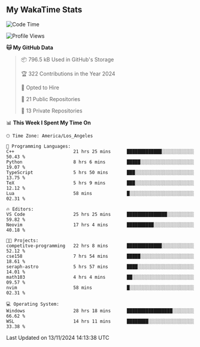 ## My WakaTime Stats
<!--START_SECTION:waka-->
![Code Time](http://img.shields.io/badge/Code%20Time-131%20hrs%2029%20mins-blue)

![Profile Views](http://img.shields.io/badge/Profile%20Views-0-blue)

**🐱 My GitHub Data** 

> 📦 796.5 kB Used in GitHub's Storage 
 > 
> 🏆 322 Contributions in the Year 2024
 > 
> 💼 Opted to Hire
 > 
> 📜 21 Public Repositories 
 > 
> 🔑 13 Private Repositories 
 > 
📊 **This Week I Spent My Time On** 

```text
🕑︎ Time Zone: America/Los_Angeles

💬 Programming Languages: 
C++                      21 hrs 25 mins      █████████████░░░░░░░░░░░░   50.43 % 
Python                   8 hrs 6 mins        █████░░░░░░░░░░░░░░░░░░░░   19.07 % 
TypeScript               5 hrs 50 mins       ███░░░░░░░░░░░░░░░░░░░░░░   13.75 % 
TeX                      5 hrs 9 mins        ███░░░░░░░░░░░░░░░░░░░░░░   12.12 % 
Lua                      58 mins             █░░░░░░░░░░░░░░░░░░░░░░░░   02.31 % 

🔥 Editors: 
VS Code                  25 hrs 25 mins      ███████████████░░░░░░░░░░   59.82 % 
Neovim                   17 hrs 4 mins       ██████████░░░░░░░░░░░░░░░   40.18 % 

🐱‍💻 Projects: 
competitve-programming   22 hrs 8 mins       █████████████░░░░░░░░░░░░   52.12 % 
cse158                   7 hrs 54 mins       █████░░░░░░░░░░░░░░░░░░░░   18.61 % 
seraph-astro             5 hrs 57 mins       ████░░░░░░░░░░░░░░░░░░░░░   14.01 % 
math103                  4 hrs 4 mins        ██░░░░░░░░░░░░░░░░░░░░░░░   09.57 % 
nvim                     58 mins             █░░░░░░░░░░░░░░░░░░░░░░░░   02.31 % 

💻 Operating System: 
Windows                  28 hrs 18 mins      █████████████████░░░░░░░░   66.62 % 
WSL                      14 hrs 11 mins      ████████░░░░░░░░░░░░░░░░░   33.38 % 
```


 Last Updated on 13/11/2024 14:13:38 UTC
<!--END_SECTION:waka-->
